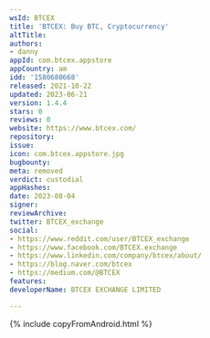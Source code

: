 ```yaml
---
wsId: BTCEX
title: 'BTCEX: Buy BTC, Cryptocurrency'
altTitle: 
authors:
- danny
appId: com.btcex.appstore
appCountry: am
idd: '1580680668'
released: 2021-10-22
updated: 2023-06-21
version: 1.4.4
stars: 0
reviews: 0
website: https://www.btcex.com/
repository: 
issue: 
icon: com.btcex.appstore.jpg
bugbounty: 
meta: removed
verdict: custodial
appHashes: 
date: 2023-08-04
signer: 
reviewArchive: 
twitter: BTCEX_exchange
social:
- https://www.reddit.com/user/BTCEX_exchange
- https://www.facebook.com/BTCEX.exchange
- https://www.linkedin.com/company/btcex/about/
- https://blog.naver.com/btcex
- https://medium.com/@BTCEX
features: 
developerName: BTCEX EXCHANGE LIMITED

---
```


{% include copyFromAndroid.html %}